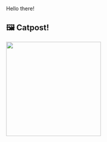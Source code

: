 Hello there!



## 🖼️ Catpost!

<sub>
    <img src="https://cdn2.thecatapi.com/images/x00qB-VFj.png" height="256">
</sub>

